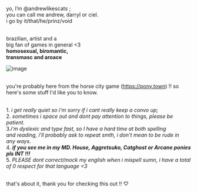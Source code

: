 yo, I’m @andrewlikescats ;
<br /> you can call me andrew, darryl or ciel.
<br/> i go by it/that/he/prinz/void
 
<br /> brazilian, artist and a 
<br/> big fan of games in general <3
<br /> **homosexual, biromantic,** 
<br/> **transmasc and aroace**

![image](https://user-images.githubusercontent.com/99940081/155023579-431925fa-8747-4c13-9514-836b930ce354.png)

<br /> you're probably here from the horse city game (https://pony.town) !! so here's some stuff I'd like you to know.

<br/> 1. *i get really quiet so i'm sorry if i cant really keep a convo up;*
<br/> 2. *sometimes i space out and dont pay attention to things, please be patient.*
<br/> 3.*i'm dyslexic and type fast, so I have a hard time at both spelling*
<br/> *and reading, i'll probably ask to repeat smth, i don't mean to be rude in* 
<br/> *any ways.*
<br/> 4. ***if you see me in my MD. House, Aggretsuko, Catghost or Arcane ponies pls INT !!!***
<br/> 5. *PLEASE dont correct/mock my english when i mispell sumn, i have a total*
<br/> *of 0 respect for that language <3*

<br/>  that's about it, thank you for checking this out !! ♡


<!---
andrewlikescats/andrewlikescats is a ✨ special ✨ repository because its `README.md` (this file) appears on your GitHub profile.
You can click the Preview link to take a look at your changes.
--->
